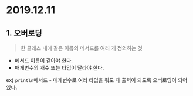 # 2019.12.11

## 1. 오버로딩

> 한 클래스 내에 같은 이름의 메서드를 여러 개 정의하는 것

* 메서드 이름이 같아야 한다.
* 매개변수의 개수 또는 타입이 달라야 한다.

ex) `println`메서드 - 매개변수로 여러 타입을 줘도 다 출력이 되도록 오버로딩이 되어 있다.

